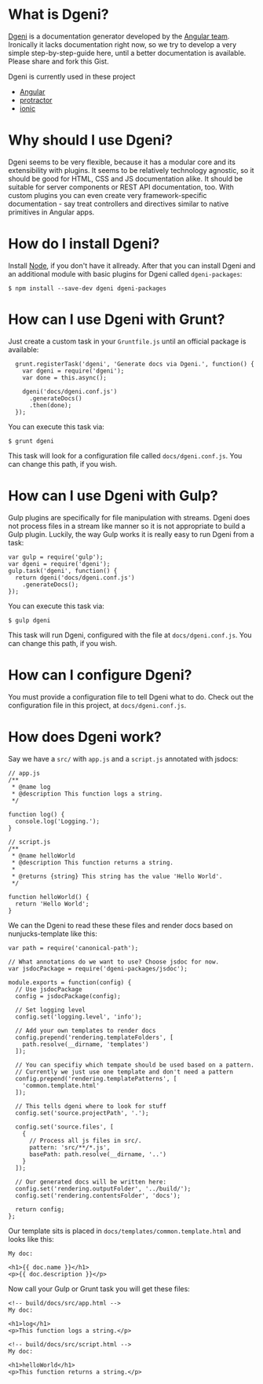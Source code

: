 # What is Dgeni?

[Dgeni](https://github.com/angular/dgeni) is a documentation generator developed by the [Angular team](https://github.com/angular). Ironically it lacks documentation right now, so we try to develop a very simple step-by-step-guide here, until a better documentation is available. Please share and fork this Gist.

Dgeni is currently used in these project
- [Angular](https://github.com/angular/angular.js/tree/master/docs)
- [protractor](https://github.com/angular/protractor/tree/master/docs)
- [ionic](https://github.com/driftyco/ionic/tree/master/docs)

# Why should I use Dgeni?

Dgeni seems to be very flexible, because it has a modular core and its extensibility with plugins. It seems to be relatively technology agnostic, so it should be good for HTML, CSS and JS documentation alike. It should be suitable for server components or REST API documentation, too. With custom plugins you can even create very framework-specific documentation - say treat controllers and directives similar to native primitives in Angular apps.

# How do I install Dgeni?

Install [Node](http://nodejs.org/), if you don't have it allready. After that you can install Dgeni and an additional module with basic plugins for Dgeni called `dgeni-packages`:

```
$ npm install --save-dev dgeni dgeni-packages
```

# How can I use Dgeni with Grunt?

Just create a custom task in your `Gruntfile.js` until an official package is available:

```
  grunt.registerTask('dgeni', 'Generate docs via Dgeni.', function() {
    var dgeni = require('dgeni');
    var done = this.async();

    dgeni('docs/dgeni.conf.js')
      .generateDocs()
      .then(done);
  });
```

You can execute this task via:

```
$ grunt dgeni
```

This task will look for a configuration file called `docs/dgeni.conf.js`. You can change this path, if you wish.

# How can I use Dgeni with Gulp?


Gulp plugins are specifically for file manipulation with streams.  Dgeni does not process files in a stream like manner so it is not appropriate to build a Gulp plugin. Luckily, the way Gulp works it is really easy to run Dgeni from a task:

```
var gulp = require('gulp');
var dgeni = require('dgeni');
gulp.task('dgeni', function() {
  return dgeni('docs/dgeni.conf.js')
    .generateDocs();
});
```

You can execute this task via:

```
$ gulp dgeni
```

This task will run Dgeni, configured with the file at `docs/dgeni.conf.js`. You can change this path, if you wish.

# How can I configure Dgeni?

You must provide a configuration file to tell Dgeni what to do. Check out the configuration file in this project, at `docs/dgeni.conf.js`.

# How does Dgeni work?

Say we have a `src/` with `app.js` and a `script.js` annotated with jsdocs:

```
// app.js
/**
 * @name log
 * @description This function logs a string.
 */

function log() {
  console.log('Logging.');
}
```

```
// script.js
/**
 * @name helloWorld
 * @description This function returns a string.
 *
 * @returns {string} This string has the value 'Hello World'.
 */

function helloWorld() {
  return 'Hello World';
}
```

We can the Dgeni to read these these files and render docs based on nunjucks-template like this:

```
var path = require('canonical-path');

// What annotations do we want to use? Choose jsdoc for now.
var jsdocPackage = require('dgeni-packages/jsdoc');

module.exports = function(config) {
  // Use jsdocPackage
  config = jsdocPackage(config);

  // Set logging level
  config.set('logging.level', 'info');

  // Add your own templates to render docs
  config.prepend('rendering.templateFolders', [
    path.resolve(__dirname, 'templates')
  ]);

  // You can specifiy which tempate should be used based on a pattern.
  // Currently we just use one template and don't need a pattern
  config.prepend('rendering.templatePatterns', [
    'common.template.html'
  ]);

  // This tells dgeni where to look for stuff
  config.set('source.projectPath', '.');

  config.set('source.files', [
    {
      // Process all js files in src/.
      pattern: 'src/**/*.js',
      basePath: path.resolve(__dirname, '..')
    }
  ]);

  // Our generated docs will be written here:
  config.set('rendering.outputFolder', '../build/');
  config.set('rendering.contentsFolder', 'docs');

  return config;
};
```

Our template sits is placed in `docs/templates/common.template.html` and looks like this:

```
My doc:

<h1>{{ doc.name }}</h1>
<p>{{ doc.description }}</p>
```

Now call your Gulp or Grunt task you will get these files:

```
<!-- build/docs/src/app.html -->
My doc:

<h1>log</h1>
<p>This function logs a string.</p>
```

```
<!-- build/docs/src/script.html -->
My doc:

<h1>helloWorld</h1>
<p>This function returns a string.</p>
```
